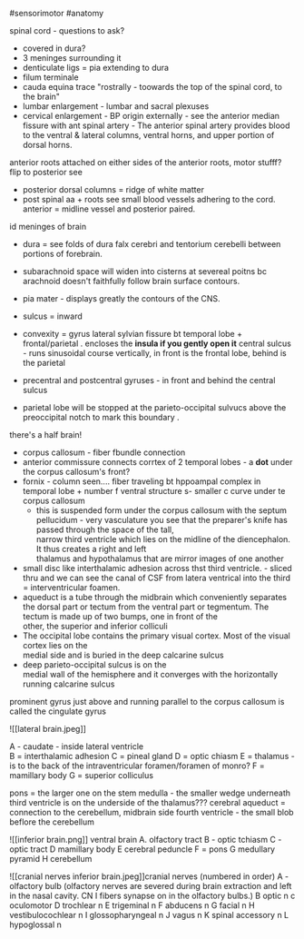 #sensorimotor #anatomy 

spinal cord - questions to ask?
- covered in dura?
- 3 meninges surrounding it
- denticulate ligs = pia extending to dura 
- filum terminale 
- cauda equina 
trace "rostrally - toowards the top of the spinal cord, to the brain" 
- lumbar enlargement - lumbar and sacral plexuses 
- cervical enlargement - BP origin 
externally - see the anterior median fissure with ant spinal artery  - The anterior spinal artery provides blood to the ventral & lateral columns, ventral horns, and upper portion of dorsal horns.

anterior roots attached on either sides of the anterior roots, motor stufff? 
flip to posterior see
- posterior dorsal columns = ridge of white matter 
- post spinal aa + roots
see small blood vessels adhering to the cord. anterior = midline vessel and posterior paired. 


id meninges of brain 
- dura = see folds of dura falx cerebri and tentorium cerebelli between portions of forebrain. 
- subarachnoid space will widen into cisterns at severeal poitns bc arachnoid doesn't faithfully follow brain surface contours. 
- pia mater - displays greatly the contours of the CNS. 
- sulcus = inward
- convexity = gyrus 
lateral sylvian fissure bt temporal lobe + frontal/parietal . encloses the **insula if you gently open it**
central sulcus - runs sinusoidal course vertically, in front is the frontal lobe, behind is the parietal 


- precentral and postcentral gyruses - in front and behind the central sulcus 
- parietal lobe will be stopped at the parieto-occipital sulvucs above the preoccipital notch to mark this boundary . 

there's a half brain! 
- corpus callosum -  fiber fbundle connection 
- anterior commissure connects corrtex of 2 temporal lobes - a **dot** under the corpus callosum's front? 
- fornix - column seen.... fiber traveling bt hppoampal complex in temporal lobe + number f ventral structure s- smaller c curve under te corpus callosum 
	- this is suspended form under the corpus callosum with the septum pellucidum - very vasculature 
you see that the preparer's knife has passed through the space of the tall,  
narrow third ventricle which lies on the midline of the diencephalon. It thus creates a right and left  
thalamus and hypothalamus that are mirror images of one another 
- small disc like interthalamic adhesion across thst third ventricle. - sliced thru and we can see the canal of CSF from latera ventrical into the third = interventricular foamen. 
- aqueduct is a tube through the midbrain which conveniently separates the dorsal part or  tectum from the ventral part or tegmentum. The tectum is made up of two bumps, one in front of the  
other, the superior and inferior colliculi
- The occipital lobe contains the primary visual cortex. Most of the visual cortex lies on the  
medial side and is buried in the deep calcarine sulcus
- deep parieto-occipital sulcus is on the  
medial wall of the hemisphere and it converges with the horizontally running calcarine sulcus

prominent gyrus just above and running parallel to the corpus callosum is called the cingulate gyrus

![[lateral brain.jpeg]]

A - caudate - inside lateral ventricle  
B = interthalamic adhesion 
C = pineal gland 
D = optic chiasm 
E = thalamus - is to the back of the intraventricular foramen/foramen of monro? 
F = mamillary body 
G = superior colliculus 

pons = the larger one on the stem
medulla - the smaller wedge underneath 
third ventricle is on the underside of the thalamus???
cerebral aqueduct = connection to the cerebellum, midbrain side
fourth ventricle - the small blob beflore the cerebellum 

![[inferior brain.png]]
ventral brain
A. olfactory tract
B - optic tchiasm 
C - optic tract
D mamillary body 
E cerebral peduncle 
F = pons
G medullary pyramid
H cerebellum 


![[cranial nerves inferior brain.jpeg]]cranial nerves (numbered in order)
A - olfactory bulb (olfactory nerves are severed during brain extraction and left in the nasal cavity. CN I fibers synapse on in the olfactory bulbs.)
B optic n 
c oculomotor 
D trochlear n 
E trigeminal n 
F abducens n 
G facial n 
H vestibulocochlear n 
I glossopharyngeal n 
J vagus n 
K spinal accessory n 
L hypoglossal n 